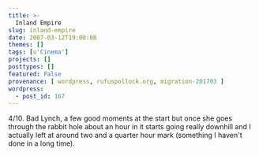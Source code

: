 ```yaml
---
title: >-
  Inland Empire
slug: inland-empire
date: 2007-03-12T19:00:08
themes: []
tags: [u'Cinema']
projects: []
posttypes: []
featured: False
provenance: [ wordpress, rufuspollock.org, migration-201703 ]
wordpress:
  - post_id: 167
---
```


4/10. Bad Lynch, a few good moments at the start but once she goes through the rabbit hole about an hour in it starts going really downhill and I actually left at around two and a quarter hour mark (something I haven't done in a long time).

